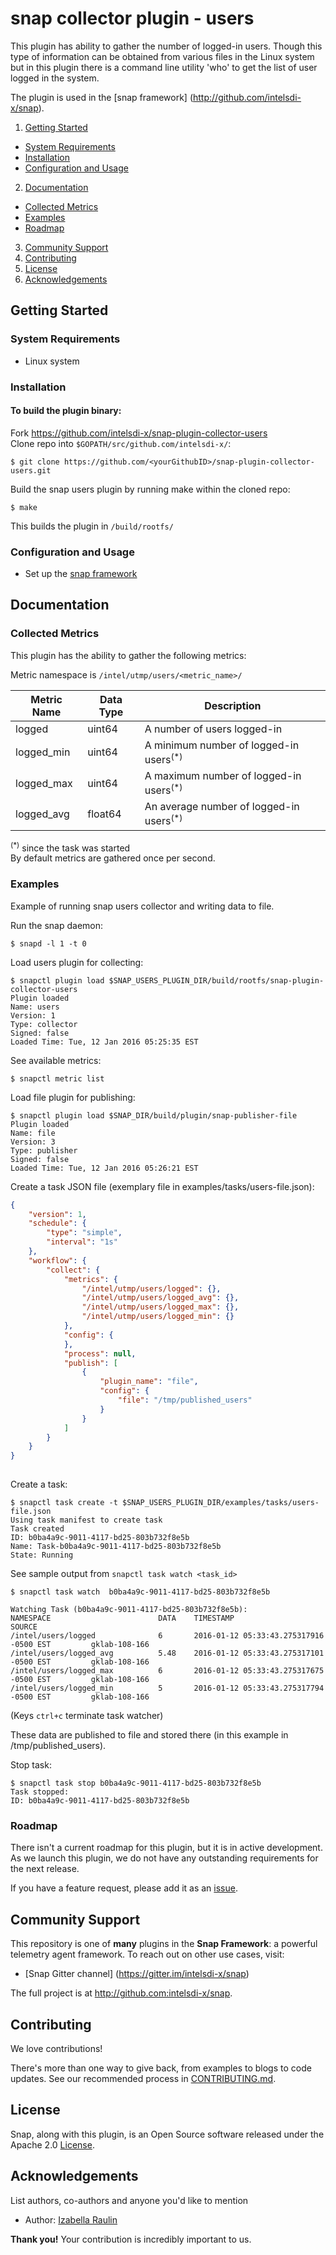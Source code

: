 # snap collector plugin - users

This plugin has ability to gather the number of logged-in users. Though this type of information can be obtained from various files in the Linux system but in this plugin there is a command line utility 'who' to get the list of user logged in the system.
															
The plugin is used in the [snap framework] (http://github.com/intelsdi-x/snap).				

1. [Getting Started](#getting-started)
  * [System Requirements](#system-requirements)
  * [Installation](#installation)
  * [Configuration and Usage](#configuration-and-usage)
2. [Documentation](#documentation)
  * [Collected Metrics](#collected-metrics)
  * [Examples](#examples)
  * [Roadmap](#roadmap)
3. [Community Support](#community-support)
4. [Contributing](#contributing)
5. [License](#license)
6. [Acknowledgements](#acknowledgements)

## Getting Started

### System Requirements

- Linux system

### Installation

#### To build the plugin binary:

Fork https://github.com/intelsdi-x/snap-plugin-collector-users  
Clone repo into `$GOPATH/src/github.com/intelsdi-x/`:

```
$ git clone https://github.com/<yourGithubID>/snap-plugin-collector-users.git
```

Build the snap users plugin by running make within the cloned repo:
```
$ make
```
This builds the plugin in `/build/rootfs/`

### Configuration and Usage

* Set up the [snap framework](https://github.com/intelsdi-x/snap/blob/master/README.md#getting-started)

## Documentation

### Collected Metrics
This plugin has the ability to gather the following metrics:
                                                                                                
Metric namespace is `/intel/utmp/users/<metric_name>/`

Metric Name | Data Type | Description
------------ | ------------- | -------------
logged | uint64 | A number of users logged-in
logged_min | uint64 | A minimum number of logged-in users<sup>(*)</sup>
logged_max | uint64 | A maximum number of logged-in users<sup>(*)</sup>
logged_avg | float64 | An average number of logged-in users<sup>(*)</sup>

<sup>(*)</sup> since the task was started																																					
By default metrics are gathered once per second.

### Examples

Example of running snap users collector and writing data to file.

Run the snap daemon:
```
$ snapd -l 1 -t 0
```

Load users plugin for collecting:
```
$ snapctl plugin load $SNAP_USERS_PLUGIN_DIR/build/rootfs/snap-plugin-collector-users
Plugin loaded
Name: users
Version: 1
Type: collector
Signed: false
Loaded Time: Tue, 12 Jan 2016 05:25:35 EST
```

See available metrics:
```
$ snapctl metric list
```

Load file plugin for publishing:
```
$ snapctl plugin load $SNAP_DIR/build/plugin/snap-publisher-file
Plugin loaded
Name: file
Version: 3
Type: publisher
Signed: false
Loaded Time: Tue, 12 Jan 2016 05:26:21 EST
```

Create a task JSON file (exemplary file in examples/tasks/users-file.json):  
```json
{
    "version": 1,
    "schedule": {
        "type": "simple",
        "interval": "1s"
    },
    "workflow": {
        "collect": {
            "metrics": {
                "/intel/utmp/users/logged": {},
                "/intel/utmp/users/logged_avg": {},
                "/intel/utmp/users/logged_max": {},
                "/intel/utmp/users/logged_min": {}
            },
            "config": {
            },
            "process": null,
            "publish": [
                {
                    "plugin_name": "file",
                    "config": {
                        "file": "/tmp/published_users"
                    }
                }
            ]
        }
    }
}
    
```

Create a task:
```
$ snapctl task create -t $SNAP_USERS_PLUGIN_DIR/examples/tasks/users-file.json
Using task manifest to create task
Task created
ID: b0ba4a9c-9011-4117-bd25-803b732f8e5b
Name: Task-b0ba4a9c-9011-4117-bd25-803b732f8e5b
State: Running
```
See sample output from `snapctl task watch <task_id>`

```
$ snapctl task watch  b0ba4a9c-9011-4117-bd25-803b732f8e5b
																								
Watching Task (b0ba4a9c-9011-4117-bd25-803b732f8e5b):
NAMESPACE                        DATA    TIMESTAMP                                       SOURCE
/intel/users/logged              6       2016-01-12 05:33:43.275317916 -0500 EST         gklab-108-166
/intel/users/logged_avg          5.48    2016-01-12 05:33:43.275317101 -0500 EST         gklab-108-166
/intel/users/logged_max          6       2016-01-12 05:33:43.275317675 -0500 EST         gklab-108-166
/intel/users/logged_min          5       2016-01-12 05:33:43.275317794 -0500 EST         gklab-108-166
```
(Keys `ctrl+c` terminate task watcher)


These data are published to file and stored there (in this example in /tmp/published_users).

Stop task:
```
$ snapctl task stop b0ba4a9c-9011-4117-bd25-803b732f8e5b
Task stopped:
ID: b0ba4a9c-9011-4117-bd25-803b732f8e5b
```

### Roadmap

There isn't a current roadmap for this plugin, but it is in active development. As we launch this plugin, we do not have any outstanding requirements for the next release.

If you have a feature request, please add it as an [issue](https://github.com/intelsdi-x/snap-plugin-collector-users/issues).

## Community Support
This repository is one of **many** plugins in the **Snap Framework**: a powerful telemetry agent framework. To reach out on other use cases, visit:

* [Snap Gitter channel] (https://gitter.im/intelsdi-x/snap)

The full project is at http://github.com:intelsdi-x/snap.

## Contributing
We love contributions!

There's more than one way to give back, from examples to blogs to code updates. See our recommended process in [CONTRIBUTING.md](CONTRIBUTING.md).

## License
Snap, along with this plugin, is an Open Source software released under the Apache 2.0 [License](LICENSE).

## Acknowledgements
List authors, co-authors and anyone you'd like to mention

* Author: 	[Izabella Raulin](https://github.com/IzabellaRaulin)

**Thank you!** Your contribution is incredibly important to us.
